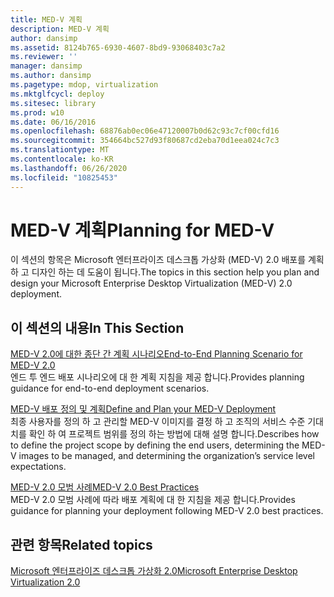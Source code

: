 ```yaml
---
title: MED-V 계획
description: MED-V 계획
author: dansimp
ms.assetid: 8124b765-6930-4607-8bd9-93068403c7a2
ms.reviewer: ''
manager: dansimp
ms.author: dansimp
ms.pagetype: mdop, virtualization
ms.mktglfcycl: deploy
ms.sitesec: library
ms.prod: w10
ms.date: 06/16/2016
ms.openlocfilehash: 68876ab0ec06e47120007b0d62c93c7cf00cfd16
ms.sourcegitcommit: 354664bc527d93f80687cd2eba70d1eea024c7c3
ms.translationtype: MT
ms.contentlocale: ko-KR
ms.lasthandoff: 06/26/2020
ms.locfileid: "10825453"
---
```

# <span data-ttu-id="79250-103">MED-V 계획</span><span class="sxs-lookup"><span data-stu-id="79250-103">Planning for MED-V</span></span>


<span data-ttu-id="79250-104">이 섹션의 항목은 Microsoft 엔터프라이즈 데스크톱 가상화 (MED-V) 2.0 배포를 계획 하 고 디자인 하는 데 도움이 됩니다.</span><span class="sxs-lookup"><span data-stu-id="79250-104">The topics in this section help you plan and design your Microsoft Enterprise Desktop Virtualization (MED-V) 2.0 deployment.</span></span>

## <span data-ttu-id="79250-105">이 섹션의 내용</span><span class="sxs-lookup"><span data-stu-id="79250-105">In This Section</span></span>


<a href="" id="end-to-end-planning-scenario-for-med-v-2-0"></a>[<span data-ttu-id="79250-106">MED-V 2.0에 대한 종단 간 계획 시나리오</span><span class="sxs-lookup"><span data-stu-id="79250-106">End-to-End Planning Scenario for MED-V 2.0</span></span>](end-to-end-planning-scenario-for-med-v-20.md)  
<span data-ttu-id="79250-107">엔드 투 엔드 배포 시나리오에 대 한 계획 지침을 제공 합니다.</span><span class="sxs-lookup"><span data-stu-id="79250-107">Provides planning guidance for end-to-end deployment scenarios.</span></span>

<a href="" id="define-and-plan-your-med-v-deployment"></a>[<span data-ttu-id="79250-108">MED-V 배포 정의 및 계획</span><span class="sxs-lookup"><span data-stu-id="79250-108">Define and Plan your MED-V Deployment</span></span>](define-and-plan-your-med-v-deployment.md)  
<span data-ttu-id="79250-109">최종 사용자를 정의 하 고 관리할 MED-V 이미지를 결정 하 고 조직의 서비스 수준 기대치를 확인 하 여 프로젝트 범위를 정의 하는 방법에 대해 설명 합니다.</span><span class="sxs-lookup"><span data-stu-id="79250-109">Describes how to define the project scope by defining the end users, determining the MED-V images to be managed, and determining the organization’s service level expectations.</span></span>

<a href="" id="med-v-2-0-best-practices"></a>[<span data-ttu-id="79250-110">MED-V 2.0 모범 사례</span><span class="sxs-lookup"><span data-stu-id="79250-110">MED-V 2.0 Best Practices</span></span>](med-v-20-best-practices.md)  
<span data-ttu-id="79250-111">MED-V 2.0 모범 사례에 따라 배포 계획에 대 한 지침을 제공 합니다.</span><span class="sxs-lookup"><span data-stu-id="79250-111">Provides guidance for planning your deployment following MED-V 2.0 best practices.</span></span>

## <span data-ttu-id="79250-112">관련 항목</span><span class="sxs-lookup"><span data-stu-id="79250-112">Related topics</span></span>


[<span data-ttu-id="79250-113">Microsoft 엔터프라이즈 데스크톱 가상화 2.0</span><span class="sxs-lookup"><span data-stu-id="79250-113">Microsoft Enterprise Desktop Virtualization 2.0</span></span>](index.md)

 

 





